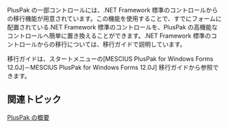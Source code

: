 
PlusPak の一部コントロールには、.NET Framework 標準のコントロールからの移行機能が用意されています。この機能を使用することで、すでにフォームに配置されている.NET Framework 標準のコントロールを、PlusPak の高機能なコントロールへ簡単に置き換えることができます。.NET Framework 標準のコントロールからの移行については、移行ガイドで説明しています。

移行ガイドは、スタートメニューの[MESCIUS PlusPak for Windows Forms 12.0J\]－MESCIUS PlusPak for Windows Forms 12.0J\] 移行ガイドから参照できます。

## 関連トピック

[PlusPak の概要](gcdocsite__documentlink?toc-item-id=a3150ed1-8629-4fb5-8a0d-cfc1024668d5)